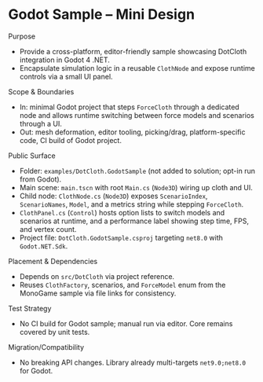 Godot Sample – Mini Design
==========================

Purpose
- Provide a cross-platform, editor-friendly sample showcasing DotCloth integration in Godot 4 .NET.
- Encapsulate simulation logic in a reusable `ClothNode` and expose runtime controls via a small UI panel.

Scope & Boundaries
- In: minimal Godot project that steps `ForceCloth` through a dedicated node and allows runtime switching between force models and scenarios through a UI.
- Out: mesh deformation, editor tooling, picking/drag, platform-specific code, CI build of Godot project.

Public Surface
- Folder: `examples/DotCloth.GodotSample` (not added to solution; opt-in run from Godot).
- Main scene: `main.tscn` with root `Main.cs` (`Node3D`) wiring up cloth and UI.
- Child node: `ClothNode.cs` (`Node3D`) exposes `ScenarioIndex`, `ScenarioNames`, `Model`, and a metrics string while stepping `ForceCloth`.
- `ClothPanel.cs` (`Control`) hosts option lists to switch models and scenarios at runtime, and a performance label showing step time, FPS, and vertex count.
- Project file: `DotCloth.GodotSample.csproj` targeting `net8.0` with `Godot.NET.Sdk`.

Placement & Dependencies
- Depends on `src/DotCloth` via project reference.
- Reuses `ClothFactory`, scenarios, and `ForceModel` enum from the MonoGame sample via file links for consistency.

Test Strategy
- No CI build for Godot sample; manual run via editor. Core remains covered by unit tests.

Migration/Compatibility
- No breaking API changes. Library already multi-targets `net9.0;net8.0` for Godot.
